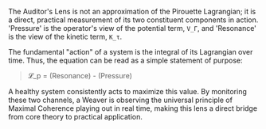 The Auditor's Lens is not an approximation of the Pirouette Lagrangian; it is a direct, practical measurement of its two constituent components in action. 'Pressure' is the operator's view of the potential term, `V_Γ`, and 'Resonance' is the view of the kinetic term, `K_τ`.

The fundamental "action" of a system is the integral of its Lagrangian over time. Thus, the equation can be read as a simple statement of purpose:

> 𝓛_p = (Resonance) - (Pressure)

A healthy system consistently acts to maximize this value. By monitoring these two channels, a Weaver is observing the universal principle of Maximal Coherence playing out in real time, making this lens a direct bridge from core theory to practical application.